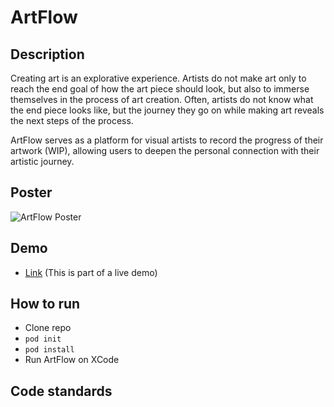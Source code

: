 # ArtFlow

## Description

Creating art is an explorative experience. Artists do not make art only to reach the end goal of how the art piece should look, but also to immerse themselves in the process of art creation. Often, artists do not know what the end piece looks like, but the journey they go on while making art reveals the next steps of the process.

ArtFlow serves as a platform for visual artists to record the progress of their artwork (WIP), allowing users to deepen the personal connection with their artistic journey.

## Poster

![ArtFlow Poster](/Media/Poster.png)

## Demo 

* [Link](https://www.youtube.com/watch?v=K-kqo6bo850) (This is part of a live demo)

## How to run

* Clone repo
* ```pod init```
* ```pod install```
* Run ArtFlow on XCode

## Code standards


